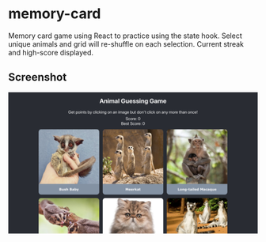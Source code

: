 # memory-card

Memory card game using React to practice using the state hook.
Select unique animals and grid will re-shuffle on each selection.
Current streak and high-score displayed.

## Screenshot

![Alt text](https://github.com/Taaaaab/personal-portfolio/blob/main/photos/memory-card.png?raw=true "Screenshot")

